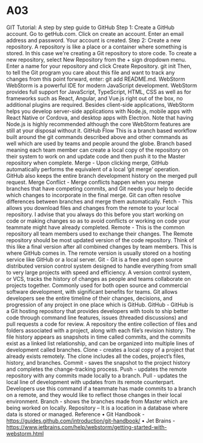# A03
GIT Tutorial: A step by step guide to GitHub
Step 1: Create a GitHub account.
Go to getHub.com. Click on create an account. Enter an email address and password. Your account is created.
Step 2: Create a new repository.
A repository is like a place or a container where something is stored. In this case we're creating a Git repository to store code. To create a new repository, select New Repository from the + sign dropdown menu. 
Enter a name for your repository and click Create Repository.
git init Then, to tell the Git program you care about this file and want to track any changes from this point forward, enter:
git add README.md.
WebStorm
WebStorm is a powerful IDE for modern JavaScript development. WebStorm provides full support for JavaScript, TypeScript, HTML, CSS as well as for frameworks such as React, Angular, and Vue.js right out of the box, no additional plugins are required. Besides client-side applications, WebStorm helps you develop server-side applications with Node.js, mobile apps with React Native or Cordova, and desktop apps with Electron. Note that having Node.js is highly recommended although the core WebStorm features are still at your disposal without it.
GitHub Flow
This is a branch based workflow built around the git commands described above and other commands as well which are used by teams and people around the globe. Branch based meaning each team member can create a local copy of the repository on their system to work on and update code and then push it to the Master repository when complete.
Merge - Upon clicking merge, GitHub automatically performs the equivalent of a local ‘git merge’ operation. GitHub also keeps the entire branch development history on the merged pull request.
Merge Conflict - Merge conflicts happen when you merge branches that have competing commits, and Git needs your help to decide which changes to incorporate in the final merge. Git can often resolve differences between branches and merge them automatically.
Fetch - This allows you download files and changes from the remote to your local repository. I advise that you always do this before you start working on code or making changes so as to avoid conflicts or working on code your teammate might have already completed.
Remote - This is the common repository all team members used to exchange their changes. The Remote repository should be most updated version of the code repository. Think of this like a final version after all combined changes by team members. This is where GitHub comes in. The remote version is usually stored on a hosting service like GitHub or a local server.
Git - Git is a free and open source distributed version control system designed to handle everything from small to very large projects with speed and efficiency. A version control system, or VCS, tracks the history of changes as people and teams collaborate on projects together. Commonly used for both open source and commercial software development, with significant benefits for teams. Git allows developers see the entire timeline of their changes, decisions, and progression of any project in one place which is GitHub.
GitHub - GitHub is a Git hosting repository that provides developers with tools to ship better code through command line features, issues (threaded discussions) and pull requests a code for review. A repository the entire collection of files and folders associated with a project, along with each file’s revision history. The file history appears as snapshots in time called commits, and the commits exist as a linked list relationship, and can be organized into multiple lines of development called branches.
Clone - creates a local copy of a project that already exists remotely. The clone includes all the codes, project’s files, history, and branches.
Commit - saves the snapshot to the project history and completes the change-tracking process.
Push - updates the remote repository with any commits made locally to a branch.
Pull - updates the local line of development with updates from its remote counterpart. Developers use this command if a teammate has made commits to a branch on a remote, and they would like to reflect those changes in their local environment.
Branch - shows the branches made from Master which are being worked on locally.
Repository – It is a location in a database where data is stored or managed.
Reference
•	Git Handbook - https://guides.github.com/introduction/git-handbook/
•	Jet Brains - https://www.jetbrains.com/help/webstorm/getting-started-with-webstorm.html

